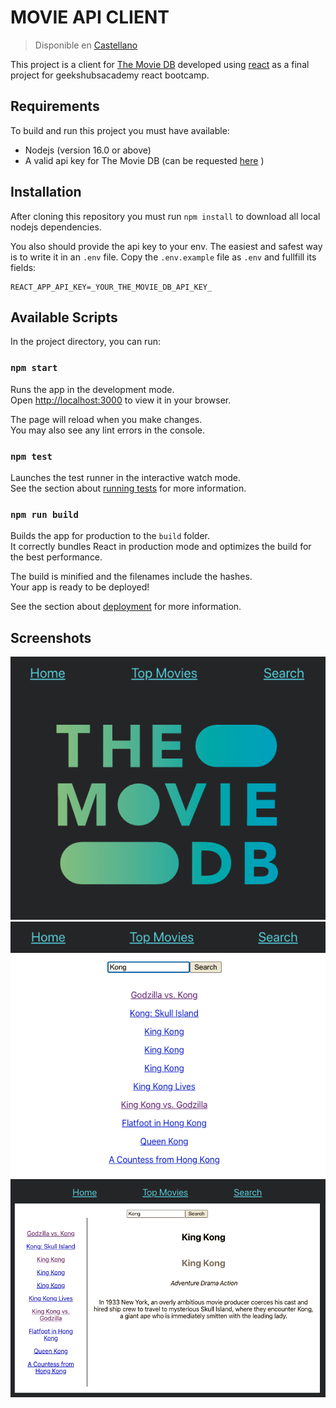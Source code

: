 # MOVIE API CLIENT

> Disponible en [Castellano](./README.es.md)

This project is a client for [The Movie DB](https://https://www.themoviedb.org/) developed using [react](https://reactjs.org/) as a final project for geekshubsacademy react bootcamp.

## Requirements
To build and run this project you must have available:
- Nodejs (version 16.0 or above)
- A valid api key for The Movie DB (can be requested [here](https://www.themoviedb.org/settings/api) )

## Installation
After cloning this repository you must run `npm install` to download all local nodejs dependencies.

You also should provide the api key to your env. The easiest and safest way is to write it in an `.env` file. Copy the `.env.example` file as `.env` and fullfill its fields:
```
REACT_APP_API_KEY=_YOUR_THE_MOVIE_DB_API_KEY_
```

## Available Scripts

In the project directory, you can run:

### `npm start`

Runs the app in the development mode.\
Open [http://localhost:3000](http://localhost:3000) to view it in your browser.

The page will reload when you make changes.\
You may also see any lint errors in the console.

### `npm test`

Launches the test runner in the interactive watch mode.\
See the section about [running tests](https://facebook.github.io/create-react-app/docs/running-tests) for more information.

### `npm run build`

Builds the app for production to the `build` folder.\
It correctly bundles React in production mode and optimizes the build for the best performance.

The build is minified and the filenames include the hashes.\
Your app is ready to be deployed!

See the section about [deployment](https://facebook.github.io/create-react-app/docs/deployment) for more information.

## Screenshots

![Project's main view](public/ScreenShot_Index.png "Home page")
![Searchbox with results](public/ScreenShot_Search.png "Search")
![Details of chosen search result](public/ScreenShot_SearchResult.png "Search resut details")
